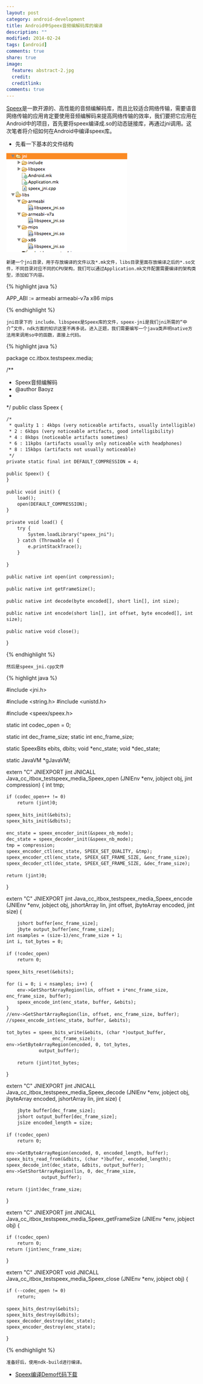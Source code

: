 ```yaml
---
layout: post
category: android-development
title: Android中Speex音频编解码库的编译
description: ""
modified: 2014-02-24
tags: [android]
comments: true
share: true
image:
  feature: abstract-2.jpg
  credit: 
  creditlink: 
comments: true
---
```

[Speex](http://www.speex.org/)是一款开源的、高性能的音频编解码库，而且比较适合网络传输，需要语音网络传输的应用肯定要使用音频编解码来提高网络传输的效率，我们要把它应用在Android中的项目，首先要将speex编译成.so的动态链接库，再通过jni调用。这次笔者将介绍如何在Android中编译speex库。

* 先看一下基本的文件结构

![](https://github.com/baoyongzhang/test_pages/blob/gh-pages/image-9.png?raw=true)

```
新建一个jni目录，用于存放编译的文件以及*.mk文件，libs目录里面存放编译之后的*.so文件，不同目录对应不同的CPU架构，我们可以通过Application.mk文件配置需要编译的架构类型，添加如下内容。
```
{% highlight java %}

APP_ABI := armeabi armeabi-v7a x86 mips

{% endhighlight %}

```
jni目录下的 include、libspeex是Speex库的文件，speex-jni是我们jni所需的“中介”文件，ndk方面的知识这里不再多说。进入正题，我们需要编写一个java类声明native方法用来调用so中的函数，直接上代码。
```

{% highlight java %}

package cc.itbox.testspeex.media;

/**
 * Speex音频编解码
 * @author Baoyz
 *
 */
public class Speex {

	/*
	 * quality 1 : 4kbps (very noticeable artifacts, usually intelligible) 
	 * 2 : 6kbps (very noticeable artifacts, good intelligibility)
	 * 4 : 8kbps (noticeable artifacts sometimes)
	 * 6 : 11kpbs (artifacts usually only noticeable with headphones) 
	 * 8 : 15kbps (artifacts not usually noticeable)
	 */
	private static final int DEFAULT_COMPRESSION = 4;

	public Speex() {
	}

	public void init() {
		load();
		open(DEFAULT_COMPRESSION);
	}

	private void load() {
		try {
			System.loadLibrary("speex_jni");
		} catch (Throwable e) {
			e.printStackTrace();
		}

	}

	public native int open(int compression);

	public native int getFrameSize();

	public native int decode(byte encoded[], short lin[], int size);

	public native int encode(short lin[], int offset, byte encoded[], int size);

	public native void close();

}

{% endhighlight %}

```
然后是speex_jni.cpp文件
```

{% highlight java %}

#include <jni.h>

#include <string.h>
#include <unistd.h>

#include <speex/speex.h>

static int codec_open = 0;

static int dec_frame_size;
static int enc_frame_size;

static SpeexBits ebits, dbits;
void *enc_state;
void *dec_state;

static JavaVM *gJavaVM;

extern "C"
JNIEXPORT jint JNICALL Java_cc_itbox_testspeex_media_Speex_open
  (JNIEnv *env, jobject obj, jint compression) {
    int tmp;

    if (codec_open++ != 0)
        return (jint)0;

    speex_bits_init(&ebits);
    speex_bits_init(&dbits);

    enc_state = speex_encoder_init(&speex_nb_mode);
    dec_state = speex_decoder_init(&speex_nb_mode);
    tmp = compression;
    speex_encoder_ctl(enc_state, SPEEX_SET_QUALITY, &tmp);
    speex_encoder_ctl(enc_state, SPEEX_GET_FRAME_SIZE, &enc_frame_size);
    speex_decoder_ctl(dec_state, SPEEX_GET_FRAME_SIZE, &dec_frame_size);

    return (jint)0;
}

extern "C"
JNIEXPORT jint Java_cc_itbox_testspeex_media_Speex_encode
    (JNIEnv *env, jobject obj, jshortArray lin, jint offset, jbyteArray encoded, jint size) {

        jshort buffer[enc_frame_size];
        jbyte output_buffer[enc_frame_size];
    int nsamples = (size-1)/enc_frame_size + 1;
    int i, tot_bytes = 0;

    if (!codec_open)
        return 0;

    speex_bits_reset(&ebits);

    for (i = 0; i < nsamples; i++) {
        env->GetShortArrayRegion(lin, offset + i*enc_frame_size, enc_frame_size, buffer);
        speex_encode_int(enc_state, buffer, &ebits);
    }
    //env->GetShortArrayRegion(lin, offset, enc_frame_size, buffer);
    //speex_encode_int(enc_state, buffer, &ebits);

    tot_bytes = speex_bits_write(&ebits, (char *)output_buffer,
                     enc_frame_size);
    env->SetByteArrayRegion(encoded, 0, tot_bytes,
                output_buffer);

        return (jint)tot_bytes;
}

extern "C"
JNIEXPORT jint JNICALL Java_cc_itbox_testspeex_media_Speex_decode
    (JNIEnv *env, jobject obj, jbyteArray encoded, jshortArray lin, jint size) {

        jbyte buffer[dec_frame_size];
        jshort output_buffer[dec_frame_size];
        jsize encoded_length = size;

    if (!codec_open)
        return 0;

    env->GetByteArrayRegion(encoded, 0, encoded_length, buffer);
    speex_bits_read_from(&dbits, (char *)buffer, encoded_length);
    speex_decode_int(dec_state, &dbits, output_buffer);
    env->SetShortArrayRegion(lin, 0, dec_frame_size,
                 output_buffer);

    return (jint)dec_frame_size;
}

extern "C"
JNIEXPORT jint JNICALL Java_cc_itbox_testspeex_media_Speex_getFrameSize
    (JNIEnv *env, jobject obj) {

    if (!codec_open)
        return 0;
    return (jint)enc_frame_size;

}

extern "C"
JNIEXPORT void JNICALL Java_cc_itbox_testspeex_media_Speex_close
    (JNIEnv *env, jobject obj) {

    if (--codec_open != 0)
        return;

    speex_bits_destroy(&ebits);
    speex_bits_destroy(&dbits);
    speex_decoder_destroy(dec_state);
    speex_encoder_destroy(enc_state);
}

{% endhighlight %}

```
准备好后，使用ndk-build进行编译。
```

* [Speex编译Demo代码下载](https://github.com/ITBox/TestSpeexBuild)